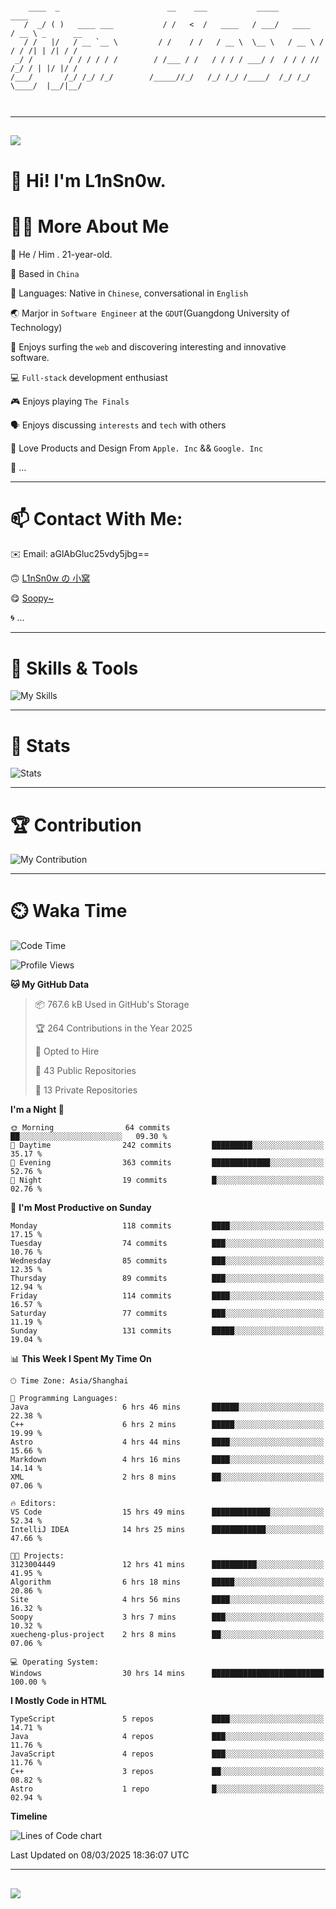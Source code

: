 ```

    ____  _                        __    ___           _____           ____           
   /  _/ ( )   ____ ___           / /   <  /   ____   / ___/   ____   / __ \ _      __
   / /   |/   / __ `__ \         / /    / /   / __ \  \__ \   / __ \ / / / /| | /| / /
 _/ /        / / / / / /        / /___ / /   / / / / ___/ /  / / / // /_/ / | |/ |/ / 
/___/       /_/ /_/ /_/        /_____//_/   /_/ /_/ /____/  /_/ /_/ \____/  |__/|__/  
                                                                                      
                                          

```

---

##
![](https://raw.githubusercontent.com/lin-snow/lin-snow/output/github-contribution-grid-snake-dark.svg)

# 👋 Hi! I'm L1nSn0w.

# 👨‍💻 More About Me

🤠 He / Him . 21-year-old.

🎈 Based in `China`
  
🤔 Languages: Native in `Chinese`, conversational in `English`

🌏 Marjor in `Software Engineer` at the `GDUT`(Guangdong University of Technology)

🛟 Enjoys surfing the `web` and discovering interesting and innovative software.

💻 `Full-stack` development enthusiast

🎮 Enjoys playing `The Finals`

🗣️ Enjoys discussing `interests` and `tech` with others

👾 Love Products and Design From `Apple. Inc` && `Google. Inc`  

🤪 ...

---

# 📫 Contact With Me:

✉️ Email: aGlAbGluc25vdy5jbg==

🙃 [L1nSn0w の 小窝](https://linsnow.cn)

😋 [Soopy~](https://soopy.cn)

🌀 ...

---

# 🔮 Skills & Tools

![My Skills](/assets/skillicons.svg)

---

# 🍟 Stats

![Stats](https://github-profile-trophy.vercel.app/?username=lin-snow&theme=nord&no-frame=true&column=9)

<!-- <div style="text-align: center;">
    <a href="https://github.com/lin-snow">
        <img align="center" src="https://githubstat.linsnow.cn/api/top-langs/?username=lin-snow&layout=donut&langs_count=8" />
    </a>
    <a href="https://github.com/lin-snow">
        <img align="center" src="https://githubstat.linsnow.cn/api?username=lin-snow&count_private=true&show_icons=true&theme=default&show=reviews,discussions_started,discussions_answered,prs_merged,prs_merged_percentage" />
    </a>
</div> -->

---

# 🏆 Contribution

![My Contribution](https://activitygraph.linsnow.cn/graph?username=lin-snow&theme=github-compact&days=30)

---

# ⏲️ Waka Time

<!--START_SECTION:waka-->
![Code Time](http://img.shields.io/badge/Code%20Time-521%20hrs%2039%20mins-blue)

![Profile Views](http://img.shields.io/badge/Profile%20Views-18-blue)

**🐱 My GitHub Data** 

> 📦 767.6 kB Used in GitHub's Storage 
 > 
> 🏆 264 Contributions in the Year 2025
 > 
> 💼 Opted to Hire
 > 
> 📜 43 Public Repositories 
 > 
> 🔑 13 Private Repositories 
 > 
**I'm a Night 🦉** 

```text
🌞 Morning                64 commits          ██░░░░░░░░░░░░░░░░░░░░░░░   09.30 % 
🌆 Daytime                242 commits         █████████░░░░░░░░░░░░░░░░   35.17 % 
🌃 Evening                363 commits         █████████████░░░░░░░░░░░░   52.76 % 
🌙 Night                  19 commits          █░░░░░░░░░░░░░░░░░░░░░░░░   02.76 % 
```
📅 **I'm Most Productive on Sunday** 

```text
Monday                   118 commits         ████░░░░░░░░░░░░░░░░░░░░░   17.15 % 
Tuesday                  74 commits          ███░░░░░░░░░░░░░░░░░░░░░░   10.76 % 
Wednesday                85 commits          ███░░░░░░░░░░░░░░░░░░░░░░   12.35 % 
Thursday                 89 commits          ███░░░░░░░░░░░░░░░░░░░░░░   12.94 % 
Friday                   114 commits         ████░░░░░░░░░░░░░░░░░░░░░   16.57 % 
Saturday                 77 commits          ███░░░░░░░░░░░░░░░░░░░░░░   11.19 % 
Sunday                   131 commits         █████░░░░░░░░░░░░░░░░░░░░   19.04 % 
```


📊 **This Week I Spent My Time On** 

```text
🕑︎ Time Zone: Asia/Shanghai

💬 Programming Languages: 
Java                     6 hrs 46 mins       ██████░░░░░░░░░░░░░░░░░░░   22.38 % 
C++                      6 hrs 2 mins        █████░░░░░░░░░░░░░░░░░░░░   19.99 % 
Astro                    4 hrs 44 mins       ████░░░░░░░░░░░░░░░░░░░░░   15.66 % 
Markdown                 4 hrs 16 mins       ████░░░░░░░░░░░░░░░░░░░░░   14.14 % 
XML                      2 hrs 8 mins        ██░░░░░░░░░░░░░░░░░░░░░░░   07.06 % 

🔥 Editors: 
VS Code                  15 hrs 49 mins      █████████████░░░░░░░░░░░░   52.34 % 
IntelliJ IDEA            14 hrs 25 mins      ████████████░░░░░░░░░░░░░   47.66 % 

🐱‍💻 Projects: 
3123004449               12 hrs 41 mins      ██████████░░░░░░░░░░░░░░░   41.95 % 
Algorithm                6 hrs 18 mins       █████░░░░░░░░░░░░░░░░░░░░   20.86 % 
Site                     4 hrs 56 mins       ████░░░░░░░░░░░░░░░░░░░░░   16.32 % 
Soopy                    3 hrs 7 mins        ███░░░░░░░░░░░░░░░░░░░░░░   10.32 % 
xuecheng-plus-project    2 hrs 8 mins        ██░░░░░░░░░░░░░░░░░░░░░░░   07.06 % 

💻 Operating System: 
Windows                  30 hrs 14 mins      █████████████████████████   100.00 % 
```

**I Mostly Code in HTML** 

```text
TypeScript               5 repos             ████░░░░░░░░░░░░░░░░░░░░░   14.71 % 
Java                     4 repos             ███░░░░░░░░░░░░░░░░░░░░░░   11.76 % 
JavaScript               4 repos             ███░░░░░░░░░░░░░░░░░░░░░░   11.76 % 
C++                      3 repos             ██░░░░░░░░░░░░░░░░░░░░░░░   08.82 % 
Astro                    1 repo              █░░░░░░░░░░░░░░░░░░░░░░░░   02.94 % 
```



**Timeline**

![Lines of Code chart](https://raw.githubusercontent.com/lin-snow/lin-snow/main/assets/bar_graph.png)


 Last Updated on 08/03/2025 18:36:07 UTC
<!--END_SECTION:waka-->



---
##
![](./profile-3d-contrib/profile-night-rainbow.svg)
